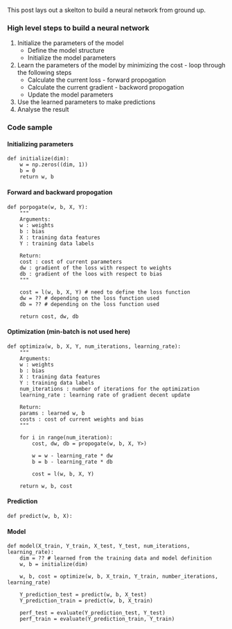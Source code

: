 This post lays out a skelton to build a neural network from ground up.

### High level steps to build a neural network

1. Initialize the parameters of the model
    * Define the model structure
    * Initialize the model parameters
2. Learn the parameters of the model by minimizing the cost - loop through the following steps
    * Calculate the current loss - forward propogation
    * Calculate the current gradient - backword propogation
    * Update the model parameters
3. Use the learned parameters to make predictions
4. Analyse the result

### Code sample

#### Initializing parameters

    def initialize(dim):
        w = np.zeros((dim, 1))
        b = 0
        return w, b

#### Forward and backward propogation

    def porpogate(w, b, X, Y):
        """
        Arguments:
        w : weights
        b : bias
        X : training data features
        Y : training data labels

        Return:
        cost : cost of current parameters
        dw : gradient of the loss with respect to weights
        db : gradient of the loos with respect to bias
        """

        cost = l(w, b, X, Y) # need to define the loss function
        dw = ?? # depending on the loss function used
        db = ?? # depending on the loss function used

        return cost, dw, db

#### Optimization (min-batch is not used here)
    
    def optimiza(w, b, X, Y, num_iterations, learning_rate):
        """
        Arguments:
        w : weights
        b : bias
        X : training data features
        Y : training data labels
        num_iterations : number of iterations for the optimization
        learning_rate : learning rate of gradient decent update
        
        Return:
        params : learned w, b
        costs : cost of current weights and bias
        """

        for i in range(num_iteration):
            cost, dw, db = propogate(w, b, X, Y>)

            w = w - learning_rate * dw
            b = b - learning_rate * db

            cost = l(w, b, X, Y)
        
        return w, b, cost

#### Prediction

    def predict(w, b, X):

#### Model

    def model(X_train, Y_train, X_test, Y_test, num_iterations, learning_rate):
        dim = ?? # learned from the training data and model definition
        w, b = initialize(dim)

        w, b, cost = optimize(w, b, X_train, Y_train, number_iterations, learning_rate)

        Y_prediction_test = predict(w, b, X_test)
        Y_prediction_train = predict(w, b, X_train)

        perf_test = evaluate(Y_prediction_test, Y_test)
        perf_train = evaluate(Y_prediction_train, Y_train)
